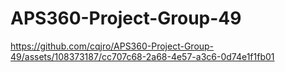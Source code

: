 # APS360-Project-Group-49

https://github.com/cqjro/APS360-Project-Group-49/assets/108373187/cc707c68-2a68-4e57-a3c6-0d74e1f1fb01
